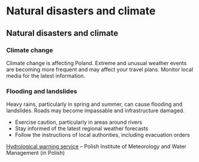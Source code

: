# Natural disasters and climate

## Natural disasters and climate

### Climate change

Climate change is affecting Poland. Extreme and unusual weather events are becoming more frequent and may affect your travel plans. Monitor local media for the latest information.

### Flooding and landslides

Heavy rains, particularly in spring and summer, can cause flooding and landslides. Roads may become impassable and infrastructure damaged.

* Exercise caution, particularly in areas around rivers
* Stay informed of the latest regional weather forecasts
* Follow the instructions of local authorities, including evacuation orders

[Hydrological warning service](https://meteo.imgw.pl/dyn/?oshyd=true) – Polish Institute of Meteorology and Water Management (in Polish)